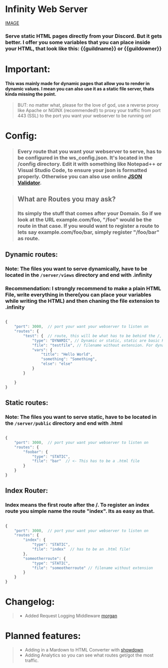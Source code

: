 # **Infinity Web Server**

[IMAGE](infinity_logo.png)

### Serve static HTML pages directly from your Discord. But it gets better. I offer you some variables that you can place inside your HTML, that look like this: {{guildname}} or {{guildowner}}

# Important: 

#### This was mainly made for dynamic pages that allow you to render in dynamic values. I mean you can also use it as a static file server, thats kinda missing the point. 
> BUT: no matter what, please for the love of god, use a reverse proxy like Apache or NGINX (recommended!) to proxy your traffic from port 443 (SSL) to the port you want your webserver to be running on!


# Config:

> ### Every route that you want your webserver to serve, has to be configured in the ws_config.json. It's located in the /config directory. Edit it with something like Notepad++ or Visual Studio Code, to ensure your json is formatted properly. Otherwise you can also use online [JSON Validator](https://jsonformatter.curiousconcept.com/).


> ## What are Routes you may ask? 
> ### Its simply the stuff that comes after your Domain. So if we look at the URL example.com/foo, "/foo" would be the route in that case. If you would want to register a route to lets say example.com/foo/bar, simply register "/foo/bar" as route.

## Dynamic routes:
### **Note:** The files you want to serve dynamically, have to be located in the `/server/views` directory and end with .infinity

### **Recommendation:** I strongly recommend to make a plain HTML File, write everything in there(you can place your variables while writing the HTML) and then chaning the file extension to .infinity

```js

{
    "port": 3000,  // port your want your webserver to listen on
    "routes": {
        "test": {  // route, this will be what has to be behind the /, so "test" resembles the route: "localhost:3000/test"
            "type": "DYNAMIC", // Dynamic or static, static are basic HTML files, dynamic are .infinity files that offer you the ability to use variables in your HTML file.
            "file": "testfile", // filename without extension. For dynamic pages you have to use the /views directory, for static pages, the /public directory
            "vars": {
                "title": "Hello World",
                "something": "Something",
                "else": "else"
            }
        }
       
    }
}

```

## Static routes:
### **Note:** The files you want to serve static, have to be located in the `/server/public` directory and end with .html

```js

{
    "port": 3000,  // port your want your webserver to listen on
    "routes": {
        "foobar": {
            "type": "STATIC",
            "file": "bar"  // <- This has to be a .html file
        }
    }
}

```

## Index Router:
### Index means the first route after the /. To register an index route you simple name the route "index". Its as easy as that.

```js

{
    "port": 3000,  // port your want your webserver to listen on
    "routes": {
        "index": {
            "type": "STATIC",
            "file": "index"  // has to be an .html file!
        },
        "someotherroute": {
            "type": "STATIC",
            "file": "someotherroute" // filename without extension 
        }
    }
}

```

# Changelog:

> + Added Request Logging Middleware [morgan](https://github.com/expressjs/morgan)


# Planned features:

> + Adding in a Mardown to HTML Converter with [showdown](https://github.com/showdownjs/showdown)
> + Adding Analytics so you can see what routes get/got the most traffic.